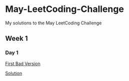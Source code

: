 # May-LeetCoding-Challenge
My solutions to the May LeetCoding Challenge

## Week 1
### Day 1
[First Bad Version](https://leetcode.com/problems/first-bad-version/)

[Solution](https://github.com/shardul08/May-LeetCoding-Challenge/blob/master/Week%201/278_First_Bad_Version.cpp)
